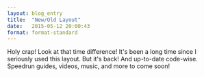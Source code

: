 ```yaml
---
layout: blog_entry
title:  "New/Old Layout"
date:   2015-05-12 20:00:43
format: format-standard
---
```

Holy crap! Look at that time difference! It's been a long time since I seriously used this layout. But it's back! And up-to-date code-wise. Speedrun guides, videos, music, and more to come soon!